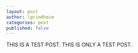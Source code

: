 ```yaml
---
layout: post
author: lgrindheim
categories: post
published: false
---
```


THIS IS A TEST POST. THIS IS ONLY A TEST POST.
